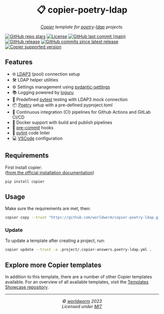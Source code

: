 <h1 align="center">📋 copier-poetry-ldap</h1>
<p align="center">
  <i><a href="https://github.com/copier-org/copier">Copier</a> template for <a href="https://github.com/python-poetry/poetry">poetry</a>-<a href="https://github.com/cannatag/ldap3">ldap</a> projects.</i>
</p>


<!-- Place https://shields.io/ badges here -->
[![GitHub repo stars](https://img.shields.io/github/stars/worldworm/copier-poetry-ldap)](https://github.com/worldworm/copier-poetry-ldap)
[![License](https://img.shields.io/badge/license-MIT-green?logo=opensourceinitiative&logoColor=fff)](https://github.com/worldworm/copier-poetry-ldap/blob/main/LICENSE)
[![GitHub last commit (main)](https://img.shields.io/github/last-commit/worldworm/copier-poetry-ldap/main)](https://github.com/worldworm/copier-poetry-ldap/commits/main/)
[![GitHub release](https://img.shields.io/github/v/release/worldworm/copier-poetry-ldap)](https://github.com/worldworm/copier-poetry-ldap/releases/latest)
[![GitHub commits since latest release](https://img.shields.io/github/commits-since/worldworm/copier-poetry-ldap/latest/main)](https://github.com/worldworm/copier-poetry-ldap/releases/latest)
[![Copier supported version](https://img.shields.io/badge/Copier-v9-blue)](https://github.com/copier-org/copier)


## Features
- 🌐 [LDAP3](https://github.com/cannatag/ldap3) (pool) connection setup
- 🛠 LDAP helper utilities
- ⚙️ Settings management using [pydantic-settings](https://github.com/pydantic/pydantic-settings)
- 📚 Logging powered by [loguru](https://github.com/Delgan/loguru)
- 🧪 Predefined [pytest](https://github.com/pytest-dev/pytest/) testing with LDAP3 mock connection
- 📦 [Poetry](https://github.com/python-poetry/poetry) setup with a pre-defined pyproject.toml
- 🔄 Continuous integration (CI) pipelines for Github Actions and GitLab CI/CD
- 🐳 Docker support with build and publish pipelines
- 🔗 [pre-commit](https://github.com/pre-commit/pre-commit) hooks
- 📝 [pylint](https://github.com/pylint-dev/pylint) code linter
- 💻 [VSCode](https://github.com/microsoft/vscode) configuration


## Requirements
First install copier:<br>
([from the official installation documentation](https://copier.readthedocs.io/en/stable/#installation))
```bash
pip install copier
```


## Usage

Make sure the requirements are met, then:
```bash
copier copy --trust "https://github.com/worldworm/copier-poetry-ldap.git" .
```

### Update
To update a template after creating a project, run:
```bash
copier update --trust -a .project/.copier-answers.poetry-ldap.yml .
```


## Explore more Copier templates
In addition to this template, there are a number of other Copier templates available. For an overview of all available templates, visit the [Templates Showcase repository](https://github.com/worldworm/copier-showcase).

---
<p align="center">
  <i>© <a href="https://github.com/worldworm">worldworm</a> 2023</i>
  <br><i>Licensed under <a href="https://github.com/worldworm/copier-poetry-ldap/blob/main/LICENSE">MIT</a></i>
</p>
